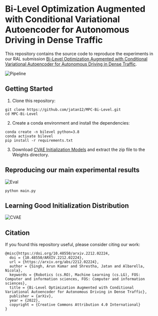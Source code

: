 # Bi-Level Optimization Augmented with Conditional Variational Autoencoder for Autonomous Driving in Dense Traffic

This repository contains the source code to reproduce the experiments in our RAL submission [Bi-Level Optimization Augmented with Conditional Variational Autoencoder for Autonomous Driving in Dense Traffic](https://arxiv.org/abs/2212.02224).

![Pipeline](https://user-images.githubusercontent.com/38403732/209846154-865812a0-e1c4-474c-ba78-8dab36c4ac21.png)

## Getting Started

1. Clone this repository:

```
git clone https://github.com/jatan12/MPC-Bi-Level.git
cd MPC-Bi-Level
```
2. Create a conda environment and install the dependencies:

```
conda create -n bilevel python=3.8
conda activate bilevel
pip install -r requirements.txt
```
3. Download [CVAE Initialization Models](https://drive.google.com/file/d/19JP3UuHlVCR6XZB9mB5krZNmJXttPvvL/view?usp=share_link) and extract the zip file to the Weights directory. 

## Reproducing our main experimental results

![Eval](https://user-images.githubusercontent.com/38403732/209851177-1d56bef3-8e77-4452-a9d1-f1a5c80f2260.png)

```
python main.py 
```

## Learning Good Initialization Distribution

![CVAE](https://user-images.githubusercontent.com/38403732/209850972-7171caa7-6aff-48ab-aa32-dbdf5f5a1ffc.png)

## Citation

If you found this repository useful, please consider citing our work:

```
@misc{https://doi.org/10.48550/arxiv.2212.02224,
  doi = {10.48550/ARXIV.2212.02224},
  url = {https://arxiv.org/abs/2212.02224},
  author = {Singh, Arun Kumar and Shrestha, Jatan and Albarella, Nicola},
  keywords = {Robotics (cs.RO), Machine Learning (cs.LG), FOS: Computer and information sciences, FOS: Computer and information sciences},
  title = {Bi-Level Optimization Augmented with Conditional Variational Autoencoder for Autonomous Driving in Dense Traffic},
  publisher = {arXiv},
  year = {2022},
  copyright = {Creative Commons Attribution 4.0 International}
}
```
